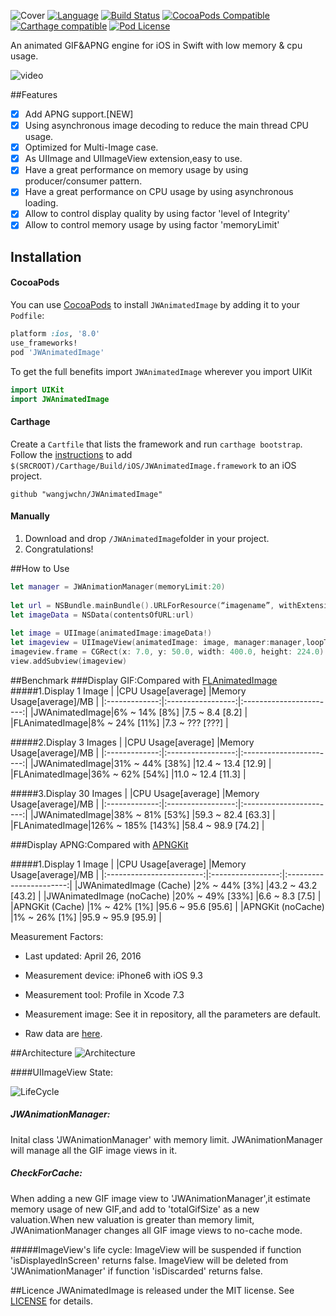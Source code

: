 ![Cover](https://raw.githubusercontent.com/wangjwchn/BenchmarkImage/master/Cover.png)
[![Language](https://img.shields.io/badge/swift-2.2-orange.svg)](http://swift.org)
[![Build Status](https://travis-ci.org/wangjwchn/JWAnimatedImage.svg?branch=master)](https://travis-ci.org/wangjwchn/JWAnimatedImage)
[![CocoaPods Compatible](https://img.shields.io/cocoapods/v/JWAnimatedImage.svg)](https://img.shields.io/cocoapods/v/JWAnimatedImage.svg)
[![Carthage compatible](https://img.shields.io/badge/Carthage-compatible-4BC51D.svg?style=flat)](https://github.com/Carthage/Carthage)
[![Pod License](https://img.shields.io/dub/l/vibe-d.svg)](https://www.apache.org/licenses/LICENSE-2.0.html)

An animated GIF&APNG engine for iOS in Swift with low memory & cpu usage.

![video](http://i.imgur.com/XOoq9mP.gif)

##Features
- [X] Add APNG support.[NEW]
- [x] Using asynchronous image decoding to reduce the main thread CPU usage.
- [x] Optimized for Multi-Image case.
- [x] As UIImage and UIImageView extension,easy to use.
- [x] Have a great performance on memory usage by using producer/consumer pattern.
- [x] Have a great performance on CPU usage by using asynchronous loading.
- [x] Allow to control display quality by using factor 'level of Integrity'
- [x] Allow to control memory usage by using factor 'memoryLimit'

## Installation

#### CocoaPods
You can use [CocoaPods](http://cocoapods.org/) to install `JWAnimatedImage` by adding it to your `Podfile`:

```ruby
platform :ios, '8.0'
use_frameworks!
pod 'JWAnimatedImage'
```

To get the full benefits import `JWAnimatedImage` wherever you import UIKit

``` swift
import UIKit
import JWAnimatedImage
```

#### Carthage
Create a `Cartfile` that lists the framework and run `carthage bootstrap`. Follow the [instructions](https://github.com/Carthage/Carthage#if-youre-building-for-ios) to add `$(SRCROOT)/Carthage/Build/iOS/JWAnimatedImage.framework` to an iOS project.

```
github "wangjwchn/JWAnimatedImage"
```
#### Manually
1. Download and drop ```/JWAnimatedImage```folder in your project.  
2. Congratulations!  

##How to Use
```swift
let manager = JWAnimationManager(memoryLimit:20)
        
let url = NSBundle.mainBundle().URLForResource(“imagename”, withExtension: "gif")!
let imageData = NSData(contentsOfURL:url)
        
let image = UIImage(animatedImage:imageData!)
let imageview = UIImageView(animatedImage: image, manager:manager,loopTime: -1)
imageview.frame = CGRect(x: 7.0, y: 50.0, width: 400.0, height: 224.0)
view.addSubview(imageview)

```

##Benchmark
###Display GIF:Compared with [FLAnimatedImage](https://github.com/Flipboard/FLAnimatedImage)
#####1.Display 1 Image
|               |CPU Usage[average] |Memory Usage[average]/MB |
|:-------------:|:-----------------:|:-----------------------:|
|JWAnimatedImage|6% ~ 14% [8%]      |7.5 ~ 8.4 [8.2]          |
|FLAnimatedImage|8% ~ 24% [11%]     |7.3 ~ ??? [???]          |

#####2.Display 3 Images
|               |CPU Usage[average] |Memory Usage[average]/MB |
|:-------------:|:-----------------:|:-----------------------:|
|JWAnimatedImage|31% ~ 44% [38%]    |12.4 ~ 13.4 [12.9]       |
|FLAnimatedImage|36% ~ 62% [54%]    |11.0 ~ 12.4 [11.3]       |

#####3.Display 30 Images
|               |CPU Usage[average] |Memory Usage[average]/MB |
|:-------------:|:-----------------:|:-----------------------:|
|JWAnimatedImage|38% ~ 81% [53%]    |59.3 ~ 82.4 [63.3]       |
|FLAnimatedImage|126% ~ 185% [143%] |58.4 ~ 98.9 [74.2]       |


###Display APNG:Compared with [APNGKit](https://github.com/onevcat/APNGKit)

#####1.Display 1 Image
|               				|CPU Usage[average] |Memory Usage[average]/MB |
|:------------------------:|:-----------------:|:-----------------------:|
|JWAnimatedImage (Cache)	|2% ~ 44% [3%]      |43.2 ~ 43.2 [43.2]       |
|JWAnimatedImage (noCache)	|20% ~ 49% [33%]    |6.6 ~ 8.3 [7.5]          |
|APNGKit (Cache)				|1% ~ 42% [1%]      |95.6 ~ 95.6 [95.6]        |
|APNGKit (noCache)			|1% ~ 26% [1%]      |95.9 ~ 95.9 [95.9]        |


Measurement Factors:

 - Last updated: April 26, 2016

 - Measurement device: iPhone6 with iOS 9.3

 - Measurement tool: Profile in Xcode 7.3

 - Measurement image: See it in repository, all the parameters are default.

 - Raw data are [here](https://github.com/wangjwchn/BenchmarkImage).

 



##Architecture
![Architecture](https://raw.githubusercontent.com/wangjwchn/BenchmarkImage/master/Architecture.png)

####UIImageView State:

![LifeCycle](https://raw.githubusercontent.com/wangjwchn/BenchmarkImage/master/LifeCycle.png)

##### JWAnimationManager:
 Inital class 'JWAnimationManager' with memory limit.
JWAnimationManager will manage all the GIF image views in it. 

##### CheckForCache:
 When adding a new GIF image view to 'JWAnimationManager',it estimate memory usage of new GIF,and add to 'totalGifSize' as a new valuation.When new valuation is greater than memory limit, JWAnimationManager changes all GIF image views to no-cache mode.

#####ImageView's life cycle:
 ImageView will be suspended if function 'isDisplayedInScreen' returns false.
ImageView will be deleted from 'JWAnimationManager' if function 'isDiscarded' returns false.



##Licence
JWAnimatedImage is released under the MIT license. See [LICENSE](https://github.com/wangjwchn/JWAnimatedImage/raw/master/LICENSE) for details.
